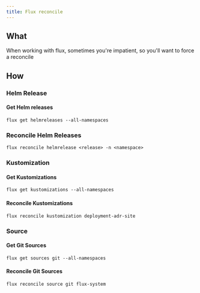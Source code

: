 ```yaml
---
title: Flux reconcile
---
```


## What

When working with flux, sometimes you're impatient, so you'll want to force a reconcile

## How

### Helm Release

#### Get Helm releases

```shell
flux get helmreleases --all-namespaces
```

### Reconcile Helm Releases

```shell
flux reconcile helmrelease <release> -n <namespace>
```

### Kustomization

#### Get Kustomizations

```shell
flux get kustomizations --all-namespaces
```

#### Reconcile Kustomizations

```shell
flux reconcile kustomization deployment-adr-site
```

### Source

#### Get Git Sources

```shell
flux get sources git --all-namespaces
```

#### Reconcile Git Sources

```shell
flux reconcile source git flux-system
```
